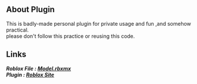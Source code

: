 ## About Plugin


This is badly-made personal plugin for private usage and fun ,and somehow practical.  
please don't follow this practice or reusing this code.

## Links

***Roblox File : [Model.rbxmx](https://github.com/Huonzales/Schemes/blob/main/ThemeEditor.rbxmx)***  
***Plugin : [Roblox Site](https://www.roblox.com/library/9776737617/Schemes)***
